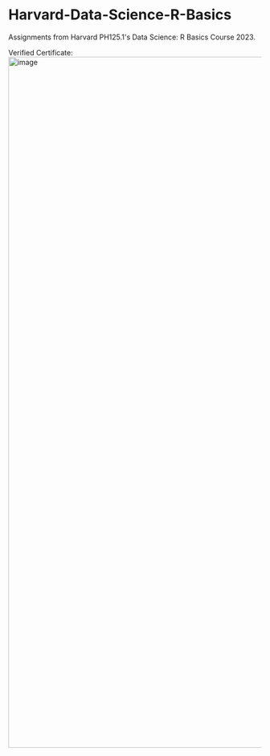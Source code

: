 # Harvard-Data-Science-R-Basics
Assignments from Harvard PH125.1's Data Science: R Basics Course 2023.

Verified Certificate:
<img width="1376" alt="image" src="https://github.com/ShreyaKhanvilkar/Harvard-Data-Science-R-Basics/assets/131799843/3828729d-b3f6-4033-a212-4dd6d223ae72">
